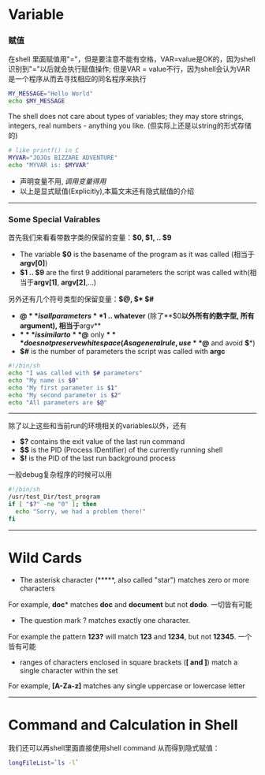 # Variable

### 赋值
在shell 里面赋值用"="，但是要注意不能有空格，VAR=value是OK的，因为shell识别到"="以后就会执行赋值操作; 但是VAR = value不行，因为shell会认为VAR是一个程序从而去寻找相应的同名程序来执行
```bash
MY_MESSAGE="Hello World"
echo $MY_MESSAGE
```

The shell does not care about types of variables; they may store strings, integers, real numbers - anything you like. (但实际上还是以string的形式存储的)

```bash
# like printf() in C
MYVAR="JOJOs BIZZARE ADVENTURE"
echo "MYVAR is: $MYVAR"
```

- 声明变量不用$, 调用变量得用$
- 以上是显式赋值(Explicitly),本篇文末还有隐式赋值的介绍


---
### Some Special Vairables

首先我们来看看带数字类的保留的变量：**$0, $1, .. $9**
- The variable **$0** is the basename of the program as it was called (相当于**argv[0]**)
- **$1 .. $9** are the first 9 additional parameters the script was called with(相当于**argv[1]**, **argv[2]**,...)

另外还有几个符号类型的保留变量：**$@, $* $#**
- **$@** is all parameters **$1 .. whatever** (除了**$0**以外所有的数字型, 所有argument), 相当于**argv**
- **$***  is similar to **$@** only **$*** does not preserve white space (As a general rule, use **$@** and avoid **$***)
- **$#** is the number of parameters the script was called with **argc**

```bash
#!/bin/sh
echo "I was called with $# parameters" 
echo "My name is $0"
echo "My first parameter is $1"
echo "My second parameter is $2"
echo "All parameters are $@"
```

---
除了以上这些和当前run的环境相关的variables以外，还有
- **$?** contains the exit value of the last run command
- **$$** is the PID (Process IDentifier) of the currently running shell
- **$!** is the PID of the last run background process

一般debug复杂程序的时候可以用

```bash
#!/bin/sh
/usr/test_Dir/test_program
if [ "$?" -ne "0" ]; then
  echo "Sorry, we had a problem there!"
fi
```

---
# Wild Cards

 - The asterisk character (*****, also called "star") matches zero or more characters
 
 For example, **doc*** matches **doc** and **document** but not **dodo**. 一切皆有可能
 
 - The question mark ? matches exactly one character.

For example the pattern **123?** will match **123** and **1234**, but not **12345**. 一个皆有可能

- ranges of characters enclosed in square brackets (**[ and ]**) match a single character within the set

For example, **[A-Za-z]** matches any single uppercase or lowercase letter

---
# Command and Calculation in Shell

我们还可以再shell里面直接使用shell command 从而得到隐式赋值：

```sh
longFileList=`ls -l`
```


